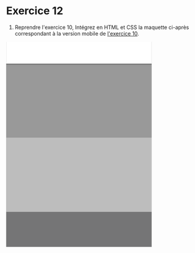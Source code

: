 # Exercice 12

1. Reprendre l'exercice 10, Intégrez en HTML et CSS la maquette ci-après correspondant à la version mobile de [l'exercice 10](./exercice10.md).

![maquette2_mobile](./layout/m2_sm.png)